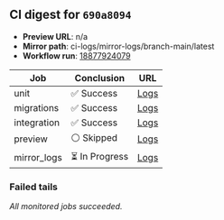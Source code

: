 <!-- AWA-CI-DIGEST -->
## CI digest for `690a8094`

- **Preview URL**: n/a
- **Mirror path**: ci-logs/mirror-logs/branch-main/latest
- **Workflow run**: [18877924079](https://github.com/AlexBomber12/AWA-App/actions/runs/18877924079)

| Job | Conclusion | URL |
| --- | ---------- | --- |
| unit | ✅ Success | [Logs](https://github.com/AlexBomber12/AWA-App/actions/runs/18877924079/job/53872667511) |
| migrations | ✅ Success | [Logs](https://github.com/AlexBomber12/AWA-App/actions/runs/18877924079/job/53872964080) |
| integration | ✅ Success | [Logs](https://github.com/AlexBomber12/AWA-App/actions/runs/18877924079/job/53872964026) |
| preview | ⚪ Skipped | [Logs](https://github.com/AlexBomber12/AWA-App/actions/runs/18877924079/job/53873180637) |
| mirror_logs | ⏳ In Progress | [Logs](https://github.com/AlexBomber12/AWA-App/actions/runs/18877924079/job/53873180130) |

### Failed tails

_All monitored jobs succeeded._
